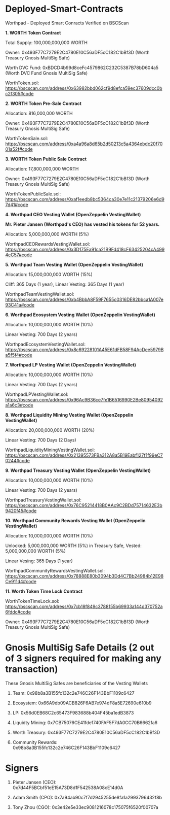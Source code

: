 # Deployed-Smart-Contracts

Worthpad - Deployed Smart Conracts Verified on BSCScan

**1. WORTH Token Contract**

Total Supply: 100,000,000,000 WORTH

Owner: 0x493F77C7279E2C4780E10C56aDF5cC182C1bBf3D (Worth Treasury Gnosis MultiSig Safe)

Worth DVC Fund: 0xBDCD4b99d8ceFc4579862C232C5387B78bD604a5 (Worth DVC Fund Gnosis MultiSig Safe)

WorthToken.sol: https://bscscan.com/address/0x63982bbd062cf9d8efca59ec37609dcc0bc2f305#code

**2. WORTH Token Pre-Sale Contract**

Allocation: 816,000,000 WORTH

Owner: 0x493F77C7279E2C4780E10C56aDF5cC182C1bBf3D (Worth Treasury Gnosis MultiSig Safe)

WorthTokenSale.sol: https://bscscan.com/address/0xa4a96a8d65b2d50213c5a4364ebdc20f7001a52f#code

**3. WORTH Token Public Sale Contract**

Allocation: 17,800,000,000 WORTH

Owner: 0x493F77C7279E2C4780E10C56aDF5cC182C1bBf3D (Worth Treasury Gnosis MultiSig Safe)

WorthTokenPublicSale.sol: https://bscscan.com/address/0xaf1eedb8bc5364ca30e7e11c21379206e6d97d41#code

**4. Worthpad CEO Vesting Wallet (OpenZeppelin VestingWallet)**

**Mr. Pieter Jansen (Worthpad's CEO) has vested his tokens for 52 years.**

Allocation: 5,000,000,000 WORTH (5%)

WorthpadCEORewardsVestingWallet.sol: https://bscscan.com/address/0x3D175Ea91ca21B9Fd418cF63425204cA4994cC57#code

**5. Worthpad Team Vesting Wallet (OpenZeppelin VestingWallet)**

Allocation: 15,000,000,000 WORTH (15%)

Cliff: 365 Days (1 year), Linear Vesting: 365 Days (1 year)

WorthpadTeamVestingWallet.sol:  https://bscscan.com/address/0xb4BbbA8F59F7655c0316DE82bbca1A007e93C41a#code

**6. Worthpad Ecosystem Vesting Wallet (OpenZeppelin VestingWallet)**

Allocation: 10,000,000,000 WORTH (10%) 

Linear Vesting: 700 Days (2 years)

WorthpadEcosystemVestingWallet.sol: https://bscscan.com/address/0x8c69228101A45E61dFB58F94AcDee5979Ba5f5f4#code

**7. Worthpad LP Vesting Wallet (OpenZeppelin VestingWallet)**

Allocation: 10,000,000,000 WORTH (10%)

Linear Vesting: 700 Days (2 years)

WorthpadLPVestingWallet.sol: https://bscscan.com/address/0x96Ac9B36ce7fe1B6516990E2Be80954092a1a6c3#code

**8. Worthpad Liquidity Mining Vesting Wallet (OpenZeppelin VestingWallet)**

Allocation: 20,000,000,000 WORTH (20%)

Linear Vesting: 700 Days (2 Days)

WorthpadLiquidityMiningVestingWallet.sol: https://bscscan.com/address/0x21395573FBa312A8a5B19Eabf127f1f99eC70244#code

**9. Worthpad Treasury Vesting Wallet (OpenZeppelin VestingWallet)**

Allocation: 10,000,000,000 WORTH (10%)

Linear Vesting: 700 Days (2 years)

WorthpadTreasuryVestingWallet.sol: https://bscscan.com/address/0x76C95214418B0AAc9C2BDd75714632E3b9420f45#code

**10. Worthpad Community Rewards Vesting Wallet (OpenZeppelin VestingWallet)**

Allocation: 10,000,000,000 WORTH (10%)

Unlocked: 5,000,000,000 WORTH (5%) in Treasury Safe, Vested: 5,000,000,000 WORTH (5%)

Linear Vesing: 365 Days (1 year)

WorthpadCommunityRewardsVestingWallet.sol: https://bscscan.com/address/0x78888E80b3094b3Dd4C7Bb24984b12E98Ce911d4#code

**11. Worth Token Time Lock Contract**

WorthTokenTimeLock.sol: https://bscscan.com/address/0x7cb18f849c3788155b69933a144d370752a6fddc#code

Owner: 0x493F77C7279E2C4780E10C56aDF5cC182C1bBf3D (Worth Treasury Gnosis MultiSig Safe)

# Gnosis MultiSig Safe Details (2 out of 3 signers required for making any transaction)

These Gnosis MultiSig Safes are beneficiaries of the Vesting Wallets

1. Team: 0x98b8a3B155fc132c2e746C26F143BbF1109c6427

2. Ecosystem: 0x66A9db09ACB826F6AB7e974dF8a5E72690e610b9

3. LP: 0x56d0EB68C2c65473F983688b404F45ba1edB3873

4. Liquidty Mining: 0x7CB75076CE41fde1740FAF5F7dA0CC70B6662fa6

5. Worth Treasury: 0x493F77C7279E2C4780E10C56aDF5cC182C1bBf3D

6. Community Rewards: 0x98b8a3B155fc132c2e746C26F143BbF1109c6427

# Signers

1. Pieter Jansen (CEO): 0x7d44F5BCbf51eE15A73D8d1F542538A08cE14d0A

2. Adam Smith (CPO): 0x7a94ab90c7f7d2945255de8fa1a2993796432f8b

3. Tony Zhou (CGO): 0x3e42e5e33ec9081216078c175075f6520f00707a 
